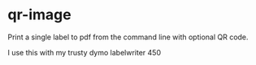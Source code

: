 qr-image
========

Print a single label to pdf from the command line with optional QR code. 

I use this with my trusty dymo labelwriter 450
